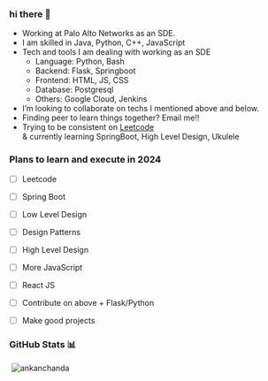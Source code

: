 ### hi there 👋

- Working at Palo Alto Networks as an SDE.
- I am skilled in Java, Python, C++, JavaScript
- Tech and tools I am dealing with working as an SDE
  -  Language: Python, Bash
  -  Backend: Flask, Springboot
  -  Frontend: HTML, JS, CSS
  -  Database: Postgresql
  -  Others: Google Cloud, Jenkins
-  I’m looking to collaborate on techs I mentioned above and below.
-  Finding peer to learn things together? Email me!!
- Trying to be consistent on [Leetcode](https://leetcode.com/ankan10/) <br>& currently learning SpringBoot, High Level Design, Ukulele

### Plans to learn and execute in 2024
- [ ] Leetcode
- [ ] Spring Boot
- [ ] Low Level Design
- [ ] Design Patterns
- [ ] High Level Design
- [ ] More JavaScript
- [ ] React JS
- [ ] Contribute on above + Flask/Python
- [ ] Make good projects


### GitHub Stats 📊
<p>&nbsp;<img align="center" src="https://github-readme-stats.vercel.app/api?username=ankanchanda&show_icons=true&locale=en" alt="ankanchanda" /></p>
<!--
**ankanchanda/ankanchanda** is a ✨ _special_ ✨ repository because its `README.md` (this file) appears on your GitHub profile.

Here are some ideas to get you started:

- 🔭 I’m currently working on ...
- 🌱 I’m currently learning ...
- 👯 I’m looking to collaborate on ...
- 🤔 I’m looking for help with ...
- 💬 Ask me about ...
- 📫 How to reach me: ...
- 😄 Pronouns: ...
- ⚡ Fun fact: ...
-->
